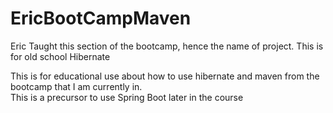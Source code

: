 # EricBootCampMaven
Eric Taught this section of the bootcamp, hence the name of project.  This is for old school Hibernate

This is for educational use about how to use hibernate and maven from the bootcamp that I am currently in.  
This is a precursor to use Spring Boot later in the course
